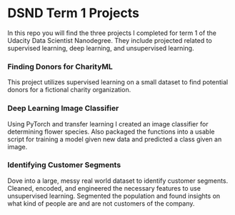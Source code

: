 # DSND Term 1 Projects

In this repo you will find the three projects I completed for term 1 of the Udacity Data Scientist Nanodegree. They include projected related to supervised learning, deep learning, and unsupervised learning.

### Finding Donors for CharityML

This project utilizes supervised learning on a small dataset to find potential donors for a fictional charity organization.

### Deep Learning Image Classifier

Using PyTorch and transfer learning I created an image classifier for determining flower species. Also packaged the functions into a usable script for training a model given new data and predicted a class given an image.

### Identifying Customer Segments

Dove into a large, messy real world dataset to identify customer segments. Cleaned, encoded, and engineered the necessary features to use unsupervised learning. Segmented the population and found insights on what kind of people are and are not customers of the company.
